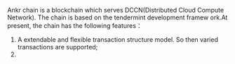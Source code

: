   Ankr chain is a blockchain which serves DCCN(Distributed Cloud Compute Network). The chain is based on the tendermint development framew ork.At present, the chain has the following features： 
1. A extendable and flexible transaction structure model. So then varied transactions are supported;
2. 
  
